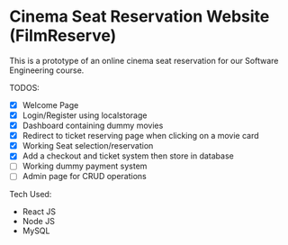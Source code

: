 # Cinema Seat Reservation Website (FilmReserve)

This is a prototype of an online cinema seat reservation for our Software Engineering course.

TODOS:
- [x] Welcome Page
- [x] Login/Register using localstorage
- [x] Dashboard containing dummy movies
- [x] Redirect to ticket reserving page when clicking on a movie card
- [x] Working Seat selection/reservation
- [x] Add a checkout and ticket system then store in database
- [ ] Working dummy payment system
- [ ] Admin page for CRUD operations

Tech Used:
- React JS
- Node JS
- MySQL
